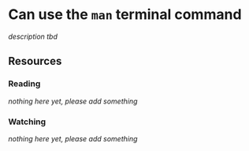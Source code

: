 # Can use the `man` terminal command

_description tbd_

## Resources

### Reading

_nothing here yet, please add something_

### Watching

_nothing here yet, please add something_
